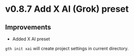 # v0.8.7 Add X AI (Grok) preset

## Improvements

- Added X AI preset

`gth init xai` will create project settings in current directory.